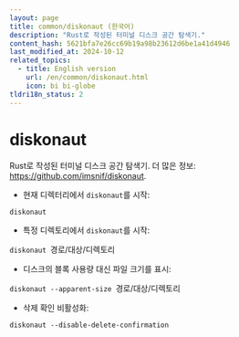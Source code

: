 ```yaml
---
layout: page
title: common/diskonaut (한국어)
description: "Rust로 작성된 터미널 디스크 공간 탐색기."
content_hash: 5621bfa7e26cc69b19a98b23612d6be1a41d4946
last_modified_at: 2024-10-12
related_topics:
  - title: English version
    url: /en/common/diskonaut.html
    icon: bi bi-globe
tldri18n_status: 2
---
```

# diskonaut

Rust로 작성된 터미널 디스크 공간 탐색기.
더 많은 정보: <https://github.com/imsnif/diskonaut>.

- 현재 디렉터리에서 `diskonaut`를 시작:

`diskonaut`

- 특정 디렉토리에서 `diskonaut`를 시작:

`diskonaut `<span class="tldr-var badge badge-pill bg-dark-lm bg-white-dm text-white-lm text-dark-dm font-weight-bold">경로/대상/디렉토리</span>

- 디스크의 블록 사용량 대신 파일 크기를 표시:

`diskonaut --apparent-size `<span class="tldr-var badge badge-pill bg-dark-lm bg-white-dm text-white-lm text-dark-dm font-weight-bold">경로/대상/디렉토리</span>

- 삭제 확인 비활성화:

`diskonaut --disable-delete-confirmation`
